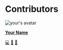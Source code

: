 # Contributors

![your's avatar](https://somewhere/avatar.png)

[**Your Name**](https://github.com/your)

[💻](https://github.com/your/project/commits?author=your "Code") [🎨](https://github.com/your/project "Design") [📖](https://github.com/your/project "Documentation")
